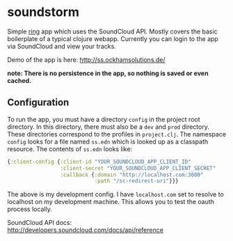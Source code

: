 # soundstorm

Simple [ring](https://github.com/ring-clojure) app which uses the SoundCloud API. Mostly covers the basic boilerplate of a typical clojure webapp. Currently you can login to the app via SoundCloud and view your tracks.

Demo of the app is here: http://ss.ockhamsolutions.de/

__note: There is no persistence in the app, so nothing is saved or even cached.__

## Configuration

To run the app, you must have a directory `config` in the project root directory. In this directory, there must also be a `dev` and `prod` directory. These directories correspond to the profiles in `project.clj`. The namespace `config` looks for a file named `ss.edn` which is looked up as a classpath resource. The contents of `ss.edn` looks like:

```clj
{:client-config {:client-id "YOUR_SOUNDCLOUD_APP_CLIENT_ID"
                 :client-secret "YOUR_SOUNDCLOUD_APP_CLIENT_SECRET"
                 :callback {:domain "http://localhost.com:3000"
                            :path "/sc-redirect-uri"}}}
```

The above is my development config. I have `localhost.com` set to resolve to localhost on my development machine. This allows you to test the oauth process locally.

SoundCloud API docs: http://developers.soundcloud.com/docs/api/reference